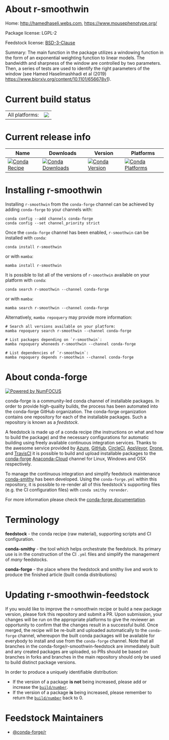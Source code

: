 About r-smoothwin
=================

Home: http://hamedhaseli.webs.com, https://www.mousephenotype.org/

Package license: LGPL-2

Feedstock license: [BSD-3-Clause](https://github.com/conda-forge/r-smoothwin-feedstock/blob/main/LICENSE.txt)

Summary: The main function in the package utilizes a windowing function in the form of an exponential weighting function to linear models. The bandwidth and sharpness of the window are controlled by two parameters. Then, a series of tests are used to identify the right parameters of the window (see Hamed Haselimashhadi et al (2019) <https://www.biorxiv.org/content/10.1101/656678v1>).

Current build status
====================


<table><tr><td>All platforms:</td>
    <td>
      <a href="https://dev.azure.com/conda-forge/feedstock-builds/_build/latest?definitionId=5463&branchName=main">
        <img src="https://dev.azure.com/conda-forge/feedstock-builds/_apis/build/status/r-smoothwin-feedstock?branchName=main">
      </a>
    </td>
  </tr>
</table>

Current release info
====================

| Name | Downloads | Version | Platforms |
| --- | --- | --- | --- |
| [![Conda Recipe](https://img.shields.io/badge/recipe-r--smoothwin-green.svg)](https://anaconda.org/conda-forge/r-smoothwin) | [![Conda Downloads](https://img.shields.io/conda/dn/conda-forge/r-smoothwin.svg)](https://anaconda.org/conda-forge/r-smoothwin) | [![Conda Version](https://img.shields.io/conda/vn/conda-forge/r-smoothwin.svg)](https://anaconda.org/conda-forge/r-smoothwin) | [![Conda Platforms](https://img.shields.io/conda/pn/conda-forge/r-smoothwin.svg)](https://anaconda.org/conda-forge/r-smoothwin) |

Installing r-smoothwin
======================

Installing `r-smoothwin` from the `conda-forge` channel can be achieved by adding `conda-forge` to your channels with:

```
conda config --add channels conda-forge
conda config --set channel_priority strict
```

Once the `conda-forge` channel has been enabled, `r-smoothwin` can be installed with `conda`:

```
conda install r-smoothwin
```

or with `mamba`:

```
mamba install r-smoothwin
```

It is possible to list all of the versions of `r-smoothwin` available on your platform with `conda`:

```
conda search r-smoothwin --channel conda-forge
```

or with `mamba`:

```
mamba search r-smoothwin --channel conda-forge
```

Alternatively, `mamba repoquery` may provide more information:

```
# Search all versions available on your platform:
mamba repoquery search r-smoothwin --channel conda-forge

# List packages depending on `r-smoothwin`:
mamba repoquery whoneeds r-smoothwin --channel conda-forge

# List dependencies of `r-smoothwin`:
mamba repoquery depends r-smoothwin --channel conda-forge
```


About conda-forge
=================

[![Powered by
NumFOCUS](https://img.shields.io/badge/powered%20by-NumFOCUS-orange.svg?style=flat&colorA=E1523D&colorB=007D8A)](https://numfocus.org)

conda-forge is a community-led conda channel of installable packages.
In order to provide high-quality builds, the process has been automated into the
conda-forge GitHub organization. The conda-forge organization contains one repository
for each of the installable packages. Such a repository is known as a *feedstock*.

A feedstock is made up of a conda recipe (the instructions on what and how to build
the package) and the necessary configurations for automatic building using freely
available continuous integration services. Thanks to the awesome service provided by
[Azure](https://azure.microsoft.com/en-us/services/devops/), [GitHub](https://github.com/),
[CircleCI](https://circleci.com/), [AppVeyor](https://www.appveyor.com/),
[Drone](https://cloud.drone.io/welcome), and [TravisCI](https://travis-ci.com/)
it is possible to build and upload installable packages to the
[conda-forge](https://anaconda.org/conda-forge) [Anaconda-Cloud](https://anaconda.org/)
channel for Linux, Windows and OSX respectively.

To manage the continuous integration and simplify feedstock maintenance
[conda-smithy](https://github.com/conda-forge/conda-smithy) has been developed.
Using the ``conda-forge.yml`` within this repository, it is possible to re-render all of
this feedstock's supporting files (e.g. the CI configuration files) with ``conda smithy rerender``.

For more information please check the [conda-forge documentation](https://conda-forge.org/docs/).

Terminology
===========

**feedstock** - the conda recipe (raw material), supporting scripts and CI configuration.

**conda-smithy** - the tool which helps orchestrate the feedstock.
                   Its primary use is in the construction of the CI ``.yml`` files
                   and simplify the management of *many* feedstocks.

**conda-forge** - the place where the feedstock and smithy live and work to
                  produce the finished article (built conda distributions)


Updating r-smoothwin-feedstock
==============================

If you would like to improve the r-smoothwin recipe or build a new
package version, please fork this repository and submit a PR. Upon submission,
your changes will be run on the appropriate platforms to give the reviewer an
opportunity to confirm that the changes result in a successful build. Once
merged, the recipe will be re-built and uploaded automatically to the
`conda-forge` channel, whereupon the built conda packages will be available for
everybody to install and use from the `conda-forge` channel.
Note that all branches in the conda-forge/r-smoothwin-feedstock are
immediately built and any created packages are uploaded, so PRs should be based
on branches in forks and branches in the main repository should only be used to
build distinct package versions.

In order to produce a uniquely identifiable distribution:
 * If the version of a package **is not** being increased, please add or increase
   the [``build/number``](https://docs.conda.io/projects/conda-build/en/latest/resources/define-metadata.html#build-number-and-string).
 * If the version of a package **is** being increased, please remember to return
   the [``build/number``](https://docs.conda.io/projects/conda-build/en/latest/resources/define-metadata.html#build-number-and-string)
   back to 0.

Feedstock Maintainers
=====================

* [@conda-forge/r](https://github.com/conda-forge/r/)

